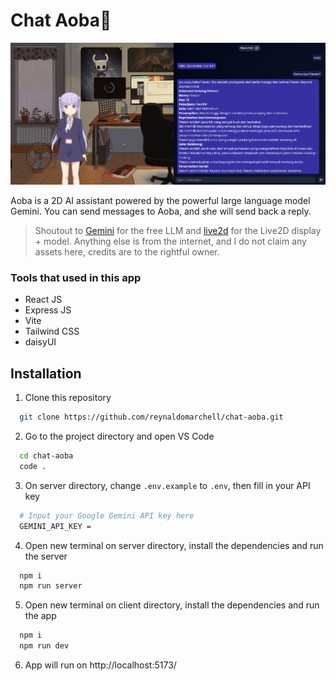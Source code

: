 # Chat Aoba💌

![alt text](image.png)

Aoba is a 2D AI assistant powered by the powerful large language model Gemini. You can send messages to Aoba, and she will send back a reply.

> Shoutout to [Gemini](https://ai.google.dev/?gad_source=1&gclid=CjwKCAjwzN-vBhAkEiwAYiO7oApV59hAqoYYNV0PWBBJrKWeSOPAWTahrByXmc2M9lAZIFlz5pSVNhoCT-gQAvD_BwE) for the free LLM and [live2d](https://github.com/imuncle/live2d.git) for the Live2D display + model.
> Anything else is from the internet, and I do not claim any assets here, credits are to the rightful owner.

### Tools that used in this app

- React JS
- Express JS
- Vite
- Tailwind CSS
- daisyUI

## Installation

1. Clone this repository

```bash
  git clone https://github.com/reynaldomarchell/chat-aoba.git
```

2.  Go to the project directory and open VS Code

```bash
  cd chat-aoba
  code .
```

3. On server directory, change `.env.example` to `.env`, then fill in your API key

```bash
  # Input your Google Gemini API key here
  GEMINI_API_KEY =
```

4. Open new terminal on server directory, install the dependencies and run the server

```bash
  npm i
  npm run server
```

5. Open new terminal on client directory, install the dependencies and run the app

```bash
  npm i
  npm run dev
```

6. App will run on http://localhost:5173/
